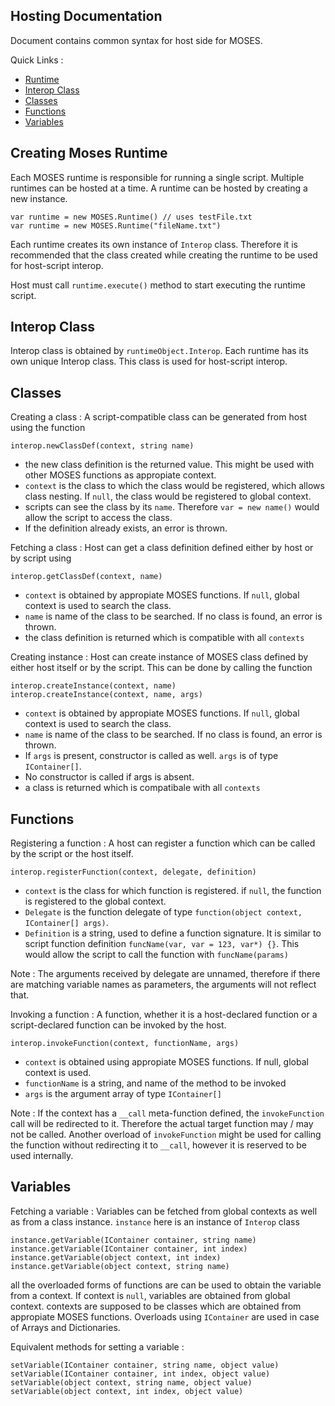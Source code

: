 Hosting Documentation
-----------
Document contains common syntax for host side for MOSES.

Quick Links :

* [Runtime](#Runtime)
* [Interop Class](#Interop)
* [Classes](#Classes)
* [Functions](#Functions)
* [Variables](#Variables)

<a name="Runtime"></a> Creating Moses Runtime
----------
Each MOSES runtime is responsible for running a single script. Multiple runtimes can be hosted at a time. A runtime can be hosted by creating a new instance.
```
var runtime = new MOSES.Runtime() // uses testFile.txt
var runtime = new MOSES.Runtime("fileName.txt")
```

Each runtime creates its own instance of ```Interop``` class. Therefore it is recommended that the class created while creating the runtime to be used for host-script interop.

Host must call ```runtime.execute()``` method to start executing the runtime script.


<a name="Interop"></a> Interop Class 
----------
Interop class is obtained by ```runtimeObject.Interop```. Each runtime has its own unique Interop class. This class is used for host-script interop.

<a name="Classes"></a> Classes
----------
Creating a class : A script-compatible class can be generated from host using the  function
```
interop.newClassDef(context, string name)
```
* the new class definition is the returned value. This might be used with other MOSES functions as appropiate context.
* ```context``` is the class to which the class would be registered, which allows class nesting. If ```null```, the class would be registered to global context.
* scripts can see the class by its ```name```. Therefore ```var = new name()``` would allow the script to access the class. 
* If the definition already exists, an error is thrown.

Fetching a class : Host can get a class definition defined either by host or by script using
```
interop.getClassDef(context, name)
```
* ```context``` is obtained by appropiate MOSES functions. If ```null```, global context is used to search the class.
* ```name``` is name of the class to be searched. If no class is found, an error is thrown.
* the class definition is returned which is compatible with all ```contexts```

Creating instance : Host can create instance of MOSES class defined by either host itself or by the script. This can be done by calling the function
```
interop.createInstance(context, name)
interop.createInstance(context, name, args)
```
* ```context``` is obtained by appropiate MOSES functions. If ```null```, global context is used to search the class.
* ```name``` is name of the class to be searched. If no class is found, an error is thrown.
* If ```args``` is present, constructor is called as well. ```args``` is of type ```IContainer[]```.
* No constructor is called if args is absent.
* a class is returned which is compatibale with all ```contexts```

<a name="Functions"></a> Functions
----------
Registering a function : A host can register a function which can be called by the script or the host itself.
```
interop.registerFunction(context, delegate, definition)
```
* ```context``` is the class for which function is registered. if ```null```, the function is registered to the global context. 
* ```Delegate``` is the function delegate of type  ```function(object context, IContainer[] args)```. 
* ```Definition``` is a string, used to define a function signature. It is similar to script function definition ```funcName(var, var = 123, var*) {}```.  This would allow the script to call the function with ```funcName(params)```

Note : The arguments received by delegate are unnamed, therefore if there are matching variable names as parameters, the arguments will not reflect that.

Invoking a function : A function, whether it is a host-declared function or a script-declared function can be invoked by the host.
```
interop.invokeFunction(context, functionName, args)
```
* ```context``` is obtained using appropiate MOSES functions. If null, global context is used.
* ```functionName``` is a string, and name of the method to be invoked
* ```args``` is the argument array of type ```IContainer[]```

Note : If the context has a ```__call``` meta-function defined, the ```invokeFunction``` call will be redirected to it. Therefore the actual target function may / may not be called. Another overload of ```invokeFunction``` might be used for calling the function without redirecting it to ```__call```, however it is reserved to be used internally.


<a name="Variables"></a> Variables
----------
Fetching a variable : Variables can be fetched from global contexts as well as from a class instance. ```instance``` here is an instance of ```Interop``` class
```
instance.getVariable(IContainer container, string name)
instance.getVariable(IContainer container, int index)
instance.getVariable(object context, int index)
instance.getVariable(object context, string name)
```
all the overloaded forms of functions are can be used to obtain the variable from a context. If context is ```null```, variables are obtained from global context. contexts are supposed to be classes which are obtained from appropiate MOSES functions.
Overloads using ```IContainer``` are used in case of Arrays and Dictionaries.

Equivalent methods for setting a variable :
```
setVariable(IContainer container, string name, object value)
setVariable(IContainer container, int index, object value)
setVariable(object context, string name, object value)
setVariable(object context, int index, object value)
```

